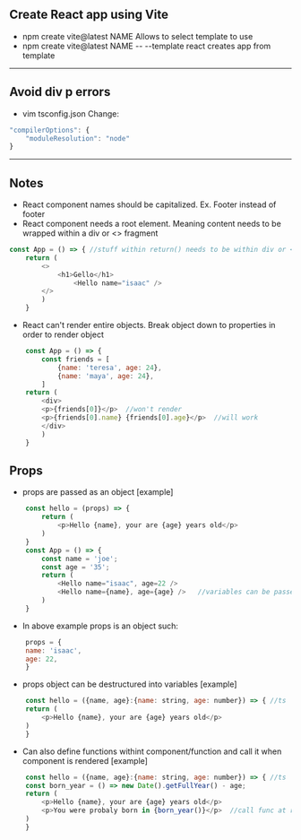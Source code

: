 ## Create React app using Vite
- npm create vite@latest NAME
  Allows to select template to use
- npm create vite@latest NAME -- --template react
  creates app from template
-----------------------------------------------------------------------
## Avoid div p errors
- vim tsconfig.json
Change:
```javascript
"compilerOptions": {
    "moduleResolution": "node"
}

```
-----------------------------------------------------------------------
## Notes
- React component names should be capitalized. Ex. Footer instead of
  footer
- React component needs a root element. Meaning content needs to be
  wrapped within a div or <> fragment
```javascript
const App = () => { //stuff within return() needs to be within div or <>
    return (
        <>
            <h1>Gello</h1>
                <Hello name="isaac" />
        </>
        )
    }
```
- React can't render entire objects. Break object down to properties
  in order to render object
```javascript
    const App = () => {
        const friends = [
            {name: 'teresa', age: 24},
            {name: 'maya', age: 24},
        ]
    return (
        <div>
        <p>{friends[0]}</p>  //won't render
        <p>{friends[0].name} {friends[0].age}</p>  //will work
        </div> 
        )
    }
```
## Props
- props are passed as an object
[example]
```javascript
    const hello = (props) => {
        return (
            <p>Hello {name}, your are {age} years old</p>
        )
    }
    const App = () => {
        const name = 'joe';
        const age = '35';
        return (
            <Hello name="isaac", age=22 />
            <Hello name={name}, age={age} />   //variables can be passed as props 
        )
    }
```
- In above example props is an object such:
```javascript
    props = {
    name: 'isaac',
    age: 22,
    }
```
- props object can be destructured into variables
[example]
```javascript
    const hello = ({name, age}:{name: string, age: number}) => { //ts 
    return (
        <p>Hello {name}, your are {age} years old</p>
    )
    }
```
- Can also define functions withint component/function and call it when 
  component is rendered
[example]
```javascript
    const hello = ({name, age}:{name: string, age: number}) => { //ts 
    const born_year = () => new Date().getFullYear() - age;
    return (
        <p>Hello {name}, your are {age} years old</p>
        <p>You were probaly born in {born_year()}</p>  //call func at render time
    )
    }
```
